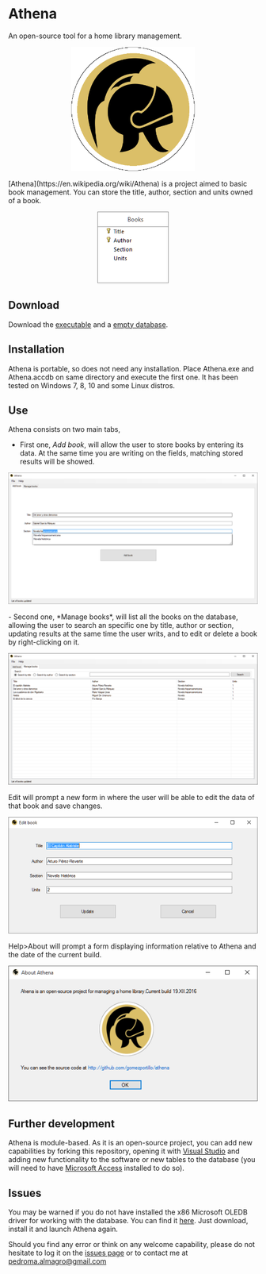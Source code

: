 # Athena
An open-source tool for a home library management.

<p align="center">
  <img height=250 src=assets/images/logo/logo.png?raw=true" alt="Logo"/>
</p>
[Athena](https://en.wikipedia.org/wiki/Athena) is a project aimed to basic book management. You can store the title, author, section and units owned of a book.

<p align="center">
  <img src=assets/images/screenshots/ddbb.png?raw=true" alt="Database diagram"/>
</p>

## Download
Download the [executable](latest_build/Athena.exe) and a [empty database](assets/empty_ddbb/Athena.accdb).

## Installation
Athena is portable, so does not need any installation. Place Athena.exe and Athena.accdb on same directory and execute the first one. It has been tested on Windows 7, 8, 10 and some Linux distros.

## Use
Athena consists on two main tabs,
- First one, *Add book*, will allow the user to store books by entering its data. At the same time you are writing on the fields, matching stored results will be showed.
<p align="center">
  <img src=assets/images/screenshots/add_book.png?raw=true" alt="Add book"/>
</p>
- Second one, *Manage books*, will list all the books on the database, allowing the user to search an specific one by title, author or section, updating results at the same time the user writs, and to edit or delete a book by right-clicking on it.
<p align="center">
  <img src=assets/images/screenshots/manage_books.png?raw=true" alt="Manage books"/>
</p>
Edit will prompt a new form in where the user will be able to edit the data of that book and save changes.
<p align="center">
  <img src=assets/images/screenshots/edit_book.png?raw=true" alt="Edit book"/>
</p>

Help>About will prompt a form displaying information relative to Athena and the date of the current build.
<p align="center">
  <img src=assets/images/screenshots/about.png?raw=true" alt="About Athena"/>
</p>

## Further development
Athena is module-based. As it is an open-source project, you can add new capabilities by forking this repository, opening it with [Visual Studio](https://www.visualstudio.com/) and adding new functionality to the software or new tables to the database (you will need to have [Microsoft Access](https://products.office.com/es-es/access) installed to do so).

## Issues
You may be warned if you do not have installed the x86 Microsoft OLEDB driver for working with the database. You can find it [here](assets/drivers_OSx86/AccessDatabaseEngine.exe). Just download, install it and launch Athena again.

Should you find any error or think on any welcome capability, please do not hesitate to log it on the [issues page](https://github.com/gomezportillo/Athena/issues) or to contact me at [pedroma.almagro@gmail.com](mailto:pedroma.almagro@gmail.com)
